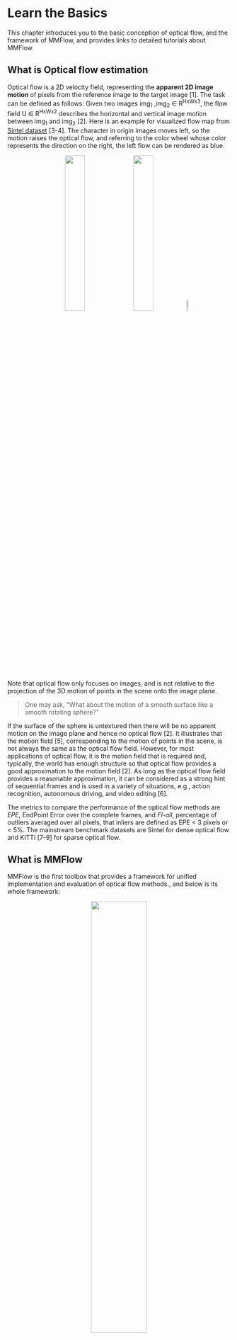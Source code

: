 # Learn the Basics

This chapter introduces you to the basic conception of optical flow, and the framework of
MMFlow, and provides links to detailed tutorials about MMFlow.

## What is Optical flow estimation

Optical flow is a 2D velocity field, representing the **apparent 2D image motion** of pixels from the reference image to the target image [1].
The task can be defined as follows: Given two images img<sub>1</sub> ,img<sub>2</sub> ∈ R<sup>HxWx3</sup>,
the flow field U ∈ R<sup>HxWx2</sup> describes the horizontal and vertical image motion between img<sub>1</sub> and img<sub>2</sub> [2].
Here is an example for visualized flow map from [Sintel dataset](http://sintel.is.tue.mpg.de/) [3-4]. The character in origin images moves left,
so the motion raises the optical flow, and referring to the color wheel whose color represents the direction on the right, the left flow can be rendered
as blue.

<div align=center>
<img src="https://raw.githubusercontent.com/open-mmlab/mmflow/blob/e9ffff6a01dc8a4770871e5ece05637c7893da8a/demo/frames.gif" width=30%/> <img src="https://raw.githubusercontent.com/open-mmlab/mmflow/blob/e9ffff6a01dc8a4770871e5ece05637c7893da8a/demo/frame_gt.png" width=30%/> <img src="https://raw.githubusercontent.com/open-mmlab/mmflow/blob/e9ffff6a01dc8a4770871e5ece05637c7893da8a/resources/color_wheel.png" width=8%/>
</div>

Note that optical flow only focuses on images, and is not relative to the projection of the 3D motion of points
in the scene onto the image plane.

>One may ask, "What about the motion of a smooth surface like a smooth rotating sphere?"

If the surface of the sphere is untextured then there will be no apparent motion on the image plane and hence no optical flow [2].
It illustrates that the motion field [5], corresponding to the motion of points in the scene,
is not always the same as the optical flow field. However, for most applications of optical flow,
it is the motion field that is required and, typically, the world has enough structure so that optical flow
provides a good approximation to the motion field [2]. As long as the optical flow field provides a reasonable approximation,
it can be considered as a strong hint of sequential frames and is used in a variety of situations, e.g., action recognition,
autonomous driving, and video editing [6].

The metrics to compare the performance of the optical flow methods are *EPE*, EndPoint Error over the complete frames,
and *Fl-all*, percentage of outliers averaged over all pixels, that inliers are defined as EPE < 3 pixels or < 5%.
The mainstream benchmark datasets are Sintel for dense optical flow and KITTI [7-9] for sparse optical flow.

## What is MMFlow

MMFlow is the first toolbox that provides a framework for unified implementation and evaluation of optical flow methods.,
and below is its whole framework:

<div align=center>
<img src="https://raw.githubusercontent.com/open-mmlab/mmflow/blob/e9ffff6a01dc8a4770871e5ece05637c7893da8a/resources/mmflow_framework.png" width=50%/>
</div>

MMFlow consists of 4 main parts, `datasets`, `models`, `core` and `apis`.

- `datasets` is for datasets loading and data augmentation. In this part,
we support various datasets for supervised optical flow algorithms,
useful data augmentation transforms in `pipelines` for pre-processing image pairs
and flow data (including its auxiliary data), and samplers for data loading in `samplers`.

- `models` is the most vital part containing models of learning-based optical flow.
As you can see, we implement each model as a flow estimator and decompose it into two components encoder and decoder.
The loss functions for flow models training are in this module as well.

- `core` provides evaluation tools and customized hooks for model training.

- `apis`, provides high-level APIs for models training, testing, and inference,

## How to Use this Guide

Here is a detailed step-by-step guide to learn more about MMFlow:

1. For installation instructions, please see [install](install.md).

2. [get_started](getting_started.md) is for the basic usage of MMFlow.

3. Refer to the below tutorials to dive deeper:

   - [config](docs/tutorials/0_config.md)

   - [model inference](docs/tutorials/1_inference.md)

   - [fine tuning](docs/tutorials/2_finetune.md)

   - [data pipeline](docs/tutorials/3_data_pipeline.md)

   - [add new modules](docs/tutorials/4_new_modules.md)

   - [customized runtime](docs/tutorials/5_customize_runtime.md)

## References

1. Michael Black, Optical flow: The "good parts" version, Machine Learning Summer School (MLSS), Tübiungen, 2013.
2. Black M J. Robust incremental optical flow[D]. Yale University, 1992.
3. Butler D J, Wulff J, Stanley G B, et al. A naturalistic open source movie for optical flow evaluation[C]//European conference on computer vision. Springer, Berlin, Heidelberg, 2012: 611-625.
4. Wulff J, Butler D J, Stanley G B, et al. Lessons and insights from creating a synthetic optical flow benchmark[C]//European Conference on Computer Vision. Springer, Berlin, Heidelberg, 2012: 168-177.
5. Horn B, Klaus B, Horn P. Robot vision[M]. MIT Press, 1986.
6. Sun D, Yang X, Liu M Y, et al. Pwc-net: Cnns for optical flow using pyramid, warping, and cost volume[C]//Proceedings of the IEEE conference on computer vision and pattern recognition. 2018: 8934-8943.
7. Geiger A, Lenz P, Urtasun R. Are we ready for autonomous driving? the kitti vision benchmark suite[C]//2012 IEEE conference on computer vision and pattern recognition. IEEE, 2012: 3354-3361.
8. Menze M, Heipke C, Geiger A. Object scene flow[J]. ISPRS Journal of Photogrammetry and Remote Sensing, 2018, 140: 60-76.
9. Menze M, Heipke C, Geiger A. Joint 3d estimation of vehicles and scene flow[J]. ISPRS annals of the photogrammetry, remote sensing and spatial information sciences, 2015, 2: 427.
